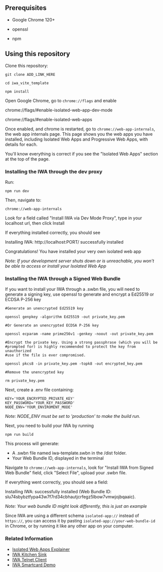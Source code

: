 ## Prerequisites

- Google Chrome 120+

- openssl

- npm

## Using this repository

Clone this repository:

    git clone ADD_LINK_HERE

    cd iwa_vite_template

    npm install

Open Google Chrome, go to `chrome://flags` and enable

chrome://flags/#enable-isolated-web-app-dev-mode

chrome://flags/#enable-isolated-web-apps

Once enabled, and chrome is restarted, go to `chrome://web-app-internals`, the web app internals page. This page shows you the web apps you have installed, including Isolated Web Apps and Progressive Web Apps, with details for each.

You'll know everything is correct if you see the "Isolated Web Apps" section at the top of the page.

### Installing the IWA through the dev proxy

Run:

`npm run dev`

Then, navigate to:

`chrome://web-app-internals`

Look for a field called "Install IWA via Dev Mode Proxy", type in your localhost url, then click Install

If everything installed correctly, you should see

Installing IWA: http://localhost:PORT/ successfully installed

Congratulations! You have installed your very own isolated web app

_Note: If your development server shuts down or is unreachable, you won't be able to access or install your Isolated Web App_

### Installing the IWA through a Signed Web Bundle

If you want to install your IWA through a .swbn file, you will need to generate a signing key, use openssl to generate and encrypt a Ed25519 or ECDSA P-256 key

    #Generate an unencrypted Ed25519 key

    openssl genpkey -algorithm Ed25519 -out private_key.pem

    #Or Generate an unencrypted ECDSA P-256 key

    openssl ecparam -name prime256v1 -genkey -noout -out private_key.pem

    #Encrypt the private key. Using a strong passphrase (which you will be
    #prompted for) is highly recommended to protect the key from unauthorized
    #use if the file is ever compromised.

    openssl pkcs8 -in private_key.pem -topk8 -out encrypted_key.pem

    #Remove the unencrypted key

    rm private_key.pem
    
Next, create a .env file containing:
    
    KEY='YOUR_ENCRYPTED_PRIVATE_KEY'
    KEY_PASSWORD='YOUR_KEY_PASSWORD'
    NODE_ENV='YOUR_ENVIROMENT_MODE'

_Note: NODE_ENV must be set to 'production' to make the build run._

Next, you need to build your IWA by running

    npm run build
    
This process will generate:

 - A .swbn file named iwa-template.swbn in the /dist folder.
 - Your Web Bundle ID, displayed in the terminal

Navigate to `chrome://web-app-internals`, look for "Install IWA from Signed Web Bundle" field, click "Select File", upload your .swbn file.

If everything went correctly, you should see a field:

Installing IWA: successfully installed (Web Bundle ID: slu74sbybztfypa43w7f7rd34cbhautjcrfegz5lbow7vmwjojbqaaic).

_Note: Your web bundle ID might look differently, this is just an example_

Since IWA are using a different schema `isolated-app://` instead of `https://`, you can access it by pasting `isolated-app://your-web-bundle-id` in Chrome, or by running it like any other app on your computer.

### Related Information

- [Isolated Web Apps Explainer](https://chromeos.dev/en/web/isolated-web-apps)
- [IWA Kitchen Sink](https://github.com/chromeos/iwa-sink)
- [IWA Telnet Client](https://github.com/GoogleChromeLabs/telnet-client/tree/main)
- [IWA Smartcard Demo](https://github.com/GoogleChromeLabs/web-smartcard-demo/tree/main)
